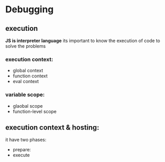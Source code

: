 # Debugging
## execution 
**JS is interpreter language**
its important to know the execution of code to solve the problems

### execution context:
- global context
- function context
- eval context
### variable scope:
- glaobal scope
- function-level scope
## execution context & hosting:
it have two phases:
- prepare:
- execute